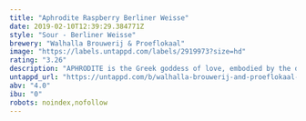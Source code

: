 ```yaml
---
title: "Aphrodite Raspberry Berliner Weisse"
date: 2019-02-10T12:39:29.384771Z
style: "Sour - Berliner Weisse"
brewery: "Walhalla Brouwerij & Proeflokaal"
image: "https://labels.untappd.com/labels/2919973?size=hd"
rating: "3.26"
description: "APHRODITE is the Greek goddess of love, embodied by the deep pink hue of the grotesque amount of raspberries we added to this nimble kettle soured Berliner Weisse. We think you’ll fall head over heels in love with the massive fruit character and eminent drinkability of this seductive little beer that only clocks in at 4%."
untappd_url: "https://untappd.com/b/walhalla-brouwerij-and-proeflokaal-aphrodite-raspberry-berliner-weisse/2919973"
abv: "4.0"
ibu: "0"
robots: noindex,nofollow
---
```

